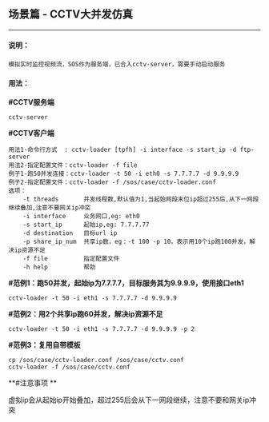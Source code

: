 ## 场景篇 - CCTV大并发仿真

---

#### 说明：

```
模拟实时监控视频流，SOS作为服务端，已合入cctv-server，需要手动启动服务
```

#### 用法：

**\#CCTV服务端**

```
cctv-server
```

**\#CCTV客户端**

```
用法1-命令行方式  : cctv-loader [tpfh] -i interface -s start_ip -d ftp-server
用法2-指定配置文件：cctv-loader -f file
例子1-跑50并发连接：cctv-loader -t 50 -i eth0 -s 7.7.7.7 -d 9.9.9.9
例子2-指定配置文件：cctv-loader -f /sos/case/cctv-loader.conf
选项：
    -t threads       并发线程数,默认值为1,当起始网段末位ip超过255后,从下一网段继续叠加,注意不要网关ip冲突
    -i interface     业务网口,eg: eth0
    -s start_ip      起始ip,eg: 7.7.7.77
    -d destination   目标url ip
    -p share_ip_num  共享ip数，eg：-t 100 -p 10，表示用10个ip跑100并发，解决ip资源不足
    -f file          指定配置文件
    -h help          帮助
```

**\#范例1：跑50并发，起始ip为7.7.7.7，目标服务其为9.9.9.9，使用接口eth1**

```
cctv-loader -t 50 -i eth1 -s 7.7.7.7 -d 9.9.9.9
```

**\#范例2：用2个共享ip跑60并发，解决ip资源不足**

```
cctv-loader -t 50 -i eth1 -s 7.7.7.7 -d 9.9.9.9 -p 2
```

**\#范例3：复用自带模板**

```
cp /sos/case/cctv-loader.conf /sos/case/cctv.conf
cctv-loader -f /sos/case/cctv.conf
```

**\#注意事项  **

虚拟ip会从起始ip开始叠加，超过255后会从下一网段继续，注意不要和网关ip冲突



